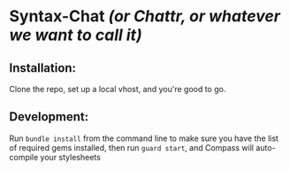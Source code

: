Syntax-Chat *(or Chattr, or whatever we want to call it)*
=========================================================

Installation:
-------------
Clone the repo, set up a local vhost, and you're good to go.

Development:
------------
Run `bundle install` from the command line to make sure you have the list of required gems installed, then run `guard start`, and Compass will auto-compile your stylesheets

